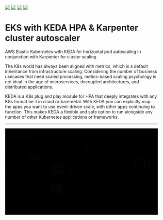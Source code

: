<p>
<img src="https://img.shields.io/badge/github-%23121011.svg?style=for-the-badge&logo=github&logoColor=white" />
<img src="https://img.shields.io/badge/python%20-%2314354C.svg?&style=for-the-badge&logo=python&logoColor=white"/>
<img src="https://img.shields.io/badge/AWS%20-%23FF9900.svg?&style=for-the-badge&logo=amazon-aws&logoColor=white"/> 
<img src="https://img.shields.io/badge/docker%20-%230db7ed.svg?&style=for-the-badge&logo=docker&logoColor=white"/>
</p>

# EKS with KEDA HPA & Karpenter cluster autoscaler
AWS Elastic Kubernetes with KEDA for horizontal pod autoscaling in conjunction with Karpenter for cluster scaling.

The K8s world has always been aligned with metrics, which is a default inheritance from infrastructure scaling. Considering the number of business usecases that need scaled processing, metics-based scaling psychology is not ideal in the age of microservices, decoupled architectures, and distributed applications.

KEDA is a K8s plug and play module for HPA that deeply integrates with any K8s format be it in cloud or baremetal. With KEDA you can explicitly map the apps you want to use event-driven scale, with other apps continuing to function. This makes KEDA a flexible and safe option to run alongside any number of other Kubernetes applications or frameworks.

*** 

<p align="center">
  <img  src="https://github.com/khanasif1/aws-eks-with-keda-hpa/blob/main/img/Keda.gif?raw=true">
</p>
